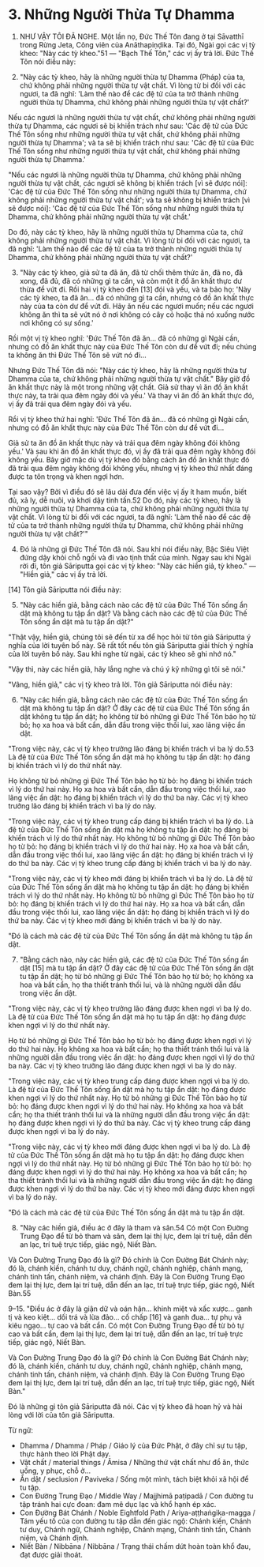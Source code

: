 # 3. Những Người Thừa Tự Dhamma

1. NHƯ VẬY TÔI ĐÃ NGHE. Một lần nọ, Đức Thế Tôn
đang ở tại Sāvatthī trong Rừng Jeta, Công viên của Anāthapiṇḍika.
Tại đó, Ngài gọi các vị tỳ kheo: "Này các tỳ kheo."51 — "Bạch
Thế Tôn," các vị ấy trả lời. Đức Thế Tôn nói điều này:

2. "Này các tỳ kheo, hãy là những người thừa tự Dhamma (Pháp) của ta,
chứ không phải những người thừa tự vật chất. Vì lòng từ bi đối với các
ngươi, ta đã nghĩ: 'Làm thế nào để các đệ tử của ta trở thành những người
thừa tự Dhamma, chứ không phải những người thừa tự vật chất?'

Nếu các ngươi là những người thừa tự vật chất, chứ không phải những
người thừa tự Dhamma, các ngươi sẽ bị khiển trách như sau: 'Các đệ tử
của Đức Thế Tôn sống như những người thừa tự vật chất, chứ không phải
những người thừa tự Dhamma'; và ta sẽ bị khiển trách như sau: 'Các đệ tử
của Đức Thế Tôn sống như những người thừa tự vật chất, chứ không phải
những người thừa tự Dhamma.'

"Nếu các ngươi là những người thừa tự Dhamma, chứ không phải những
người thừa tự vật chất, các ngươi sẽ không bị khiển trách [vì sẽ được nói]:
'Các đệ tử của Đức Thế Tôn sống như những người thừa tự Dhamma, chứ
không phải những người thừa tự vật chất'; và ta sẽ không bị khiển trách
[vì sẽ được nói]: 'Các đệ tử của Đức Thế Tôn sống như những người thừa
tự Dhamma, chứ không phải những người thừa tự vật chất.'

Do đó, này các tỳ kheo, hãy là những người thừa tự Dhamma của ta,
chứ không phải những người thừa tự vật chất. Vì lòng từ bi đối với các
ngươi, ta đã nghĩ: 'Làm thế nào để các đệ tử của ta trở thành những người
thừa tự Dhamma, chứ không phải những người thừa tự vật chất?'

3. "Này các tỳ kheo, giả sử ta đã ăn, đã từ chối thêm thức ăn, đã no,
đã xong, đã đủ, đã có những gì ta cần, và còn một ít đồ ăn khất thực
dư thừa để vứt đi. Rồi hai vị tỳ kheo đến [13] đói và yếu, và ta bảo họ:
'Này các tỳ kheo, ta đã ăn… đã có những gì ta cần, nhưng có đồ ăn khất
thực này của ta còn dư để vứt đi. Hãy ăn nếu các ngươi muốn; nếu các
ngươi không ăn thì ta sẽ vứt nó ở nơi không có cây cỏ hoặc thả nó xuống
nước nơi không có sự sống.'

Rồi một vị tỳ kheo nghĩ: 'Đức Thế Tôn đã ăn… đã có những gì Ngài
cần, nhưng có đồ ăn khất thực này của Đức Thế Tôn còn dư để vứt đi;
nếu chúng ta không ăn thì Đức Thế Tôn sẽ vứt nó đi…

Nhưng Đức Thế Tôn đã nói: "Này các tỳ kheo, hãy là những người
thừa tự Dhamma của ta, chứ không phải những người thừa tự vật chất."
Bây giờ đồ ăn khất thực này là một trong những vật chất. Giả sử thay vì
ăn đồ ăn khất thực này, ta trải qua đêm ngày đói và yếu.' Và thay vì ăn
đồ ăn khất thực đó, vị ấy đã trải qua đêm ngày đói và yếu.

Rồi vị tỳ kheo thứ hai nghĩ: 'Đức Thế Tôn đã ăn… đã có những gì
Ngài cần, nhưng có đồ ăn khất thực này của Đức Thế Tôn còn dư để vứt
đi…

Giả sử ta ăn đồ ăn khất thực này và trải qua đêm ngày không đói
không yếu.' Và sau khi ăn đồ ăn khất thực đó, vị ấy đã trải qua đêm ngày
không đói không yếu. Bây giờ mặc dù vị tỳ kheo đó bằng cách ăn đồ ăn
khất thực đó đã trải qua đêm ngày không đói không yếu, nhưng vị tỳ kheo
thứ nhất đáng được ta tôn trọng và khen ngợi hơn.

Tại sao vậy? Bởi vì điều đó sẽ lâu dài đưa đến việc vị ấy ít ham muốn,
biết đủ, xả ly, dễ nuôi, và khơi dậy tinh tấn.52 Do đó, này các tỳ kheo,
hãy là những người thừa tự Dhamma của ta, chứ không phải những người
thừa tự vật chất. Vì lòng từ bi đối với các ngươi, ta đã nghĩ: 'Làm thế nào
để các đệ tử của ta trở thành những người thừa tự Dhamma, chứ không
phải những người thừa tự vật chất?'"

4. Đó là những gì Đức Thế Tôn đã nói. Sau khi nói điều này,
Bậc Siêu Việt đứng dậy khỏi chỗ ngồi và đi vào tịnh thất của mình.
Ngay sau khi Ngài rời đi, tôn giả Sāriputta gọi các vị tỳ kheo: "Này các
hiền giả, tỳ kheo." — "Hiền giả," các vị ấy trả lời.

[14] Tôn giả Sāriputta nói điều này:

5. "Này các hiền giả, bằng cách nào các đệ tử của Đức Thế Tôn
sống ẩn dật mà không tu tập ẩn dật? Và bằng cách nào các đệ tử của
Đức Thế Tôn sống ẩn dật mà tu tập ẩn dật?"

"Thật vậy, hiền giả, chúng tôi sẽ đến từ xa để học hỏi
từ tôn giả Sāriputta ý nghĩa của lời tuyên bố này.
Sẽ rất tốt nếu tôn giả Sāriputta giải thích
ý nghĩa của lời tuyên bố này. Sau khi nghe từ ngài, các
tỳ kheo sẽ ghi nhớ nó."

"Vậy thì, này các hiền giả, hãy lắng nghe và chú ý kỹ những gì tôi sẽ
nói."

"Vâng, hiền giả," các vị tỳ kheo trả lời. Tôn giả Sāriputta
nói điều này:

6. "Này các hiền giả, bằng cách nào các đệ tử của Đức Thế Tôn
sống ẩn dật mà không tu tập ẩn dật? Ở đây các đệ tử của
Đức Thế Tôn sống ẩn dật không tu tập ẩn dật; họ
không từ bỏ những gì Đức Thế Tôn bảo họ từ bỏ; họ
xa hoa và bất cẩn, dẫn đầu trong việc thối lui, xao lãng
việc ẩn dật.

"Trong việc này, các vị tỳ kheo trưởng lão đáng bị khiển trách vì ba
lý do.53 Là đệ tử của Đức Thế Tôn sống ẩn dật mà họ
không tu tập ẩn dật: họ đáng bị khiển trách vì lý do thứ nhất này.

Họ không từ bỏ những gì Đức Thế Tôn bảo họ từ bỏ: họ đáng bị
khiển trách vì lý do thứ hai này. Họ
xa hoa và bất cẩn, dẫn đầu trong việc thối lui, xao lãng
việc ẩn dật: họ đáng bị khiển trách vì lý do thứ ba này. Các
vị tỳ kheo trưởng lão đáng bị khiển trách vì ba lý do này.

"Trong việc này, các vị tỳ kheo trung cấp đáng bị khiển trách vì ba
lý do. Là đệ tử của Đức Thế Tôn sống ẩn dật mà họ
không tu tập ẩn dật: họ đáng bị khiển trách vì lý do thứ nhất này.
Họ không từ bỏ những gì Đức Thế Tôn bảo họ từ bỏ: họ đáng bị
khiển trách vì lý do thứ hai này. Họ
xa hoa và bất cẩn, dẫn đầu trong việc thối lui, xao lãng
việc ẩn dật: họ đáng bị khiển trách vì lý do thứ ba này. Các
vị tỳ kheo trung cấp đáng bị khiển trách vì ba lý do này.

"Trong việc này, các vị tỳ kheo mới đáng bị khiển trách vì ba
lý do. Là đệ tử của Đức Thế Tôn sống ẩn dật mà họ
không tu tập ẩn dật: họ đáng bị khiển trách vì lý do thứ nhất này.
Họ không từ bỏ những gì Đức Thế Tôn bảo họ từ bỏ: họ đáng bị
khiển trách vì lý do thứ hai này. Họ
xa hoa và bất cẩn, dẫn đầu trong việc thối lui, xao lãng
việc ẩn dật: họ đáng bị khiển trách vì lý do thứ ba này. Các
vị tỳ kheo mới đáng bị khiển trách vì ba lý do này.

"Đó là cách mà các đệ tử của Đức Thế Tôn sống
ẩn dật mà không tu tập ẩn dật.

7. "Bằng cách nào, này các hiền giả, các đệ tử của Đức Thế Tôn
sống ẩn dật [15] mà tu tập ẩn dật? Ở đây các đệ tử của
Đức Thế Tôn sống ẩn dật tu tập ẩn dật; họ từ bỏ
những gì Đức Thế Tôn bảo họ từ bỏ; họ không
xa hoa và bất cẩn, họ tha thiết tránh thối lui, và là
những người dẫn đầu trong việc ẩn dật.

"Trong việc này, các vị tỳ kheo trưởng lão đáng được khen ngợi vì ba
lý do. Là đệ tử của Đức Thế Tôn sống ẩn dật mà họ
tu tập ẩn dật: họ đáng được khen ngợi vì lý do thứ nhất này.

Họ từ bỏ những gì Đức Thế Tôn bảo họ từ bỏ:
họ đáng được khen ngợi vì lý do thứ hai này. Họ
không xa hoa và bất cẩn; họ tha thiết tránh thối lui
và là những người dẫn đầu trong việc ẩn dật: họ đáng được khen ngợi vì
lý do thứ ba này. Các vị tỳ kheo trưởng lão đáng được khen ngợi vì
ba lý do này.

"Trong việc này, các vị tỳ kheo trung cấp đáng được khen ngợi vì
ba lý do. Là đệ tử của Đức Thế Tôn sống ẩn dật mà họ
tu tập ẩn dật: họ đáng được khen ngợi vì lý do thứ nhất này.
Họ từ bỏ những gì Đức Thế Tôn bảo họ từ bỏ: họ đáng được
khen ngợi vì lý do thứ hai này. Họ
không xa hoa và bất cẩn; họ tha thiết tránh thối lui
và là những người dẫn đầu trong việc ẩn dật: họ đáng được khen ngợi vì
lý do thứ ba này. Các vị tỳ kheo trung cấp đáng được khen ngợi
vì ba lý do này.

"Trong việc này, các vị tỳ kheo mới đáng được khen ngợi vì ba
lý do. Là đệ tử của Đức Thế Tôn sống ẩn dật mà họ
tu tập ẩn dật: họ đáng được khen ngợi vì lý do thứ nhất này.
Họ từ bỏ những gì Đức Thế Tôn bảo họ từ bỏ: họ đáng được
khen ngợi vì lý do thứ hai này. Họ
không xa hoa và bất cẩn; họ tha thiết tránh thối lui
và là những người dẫn đầu trong việc ẩn dật: họ đáng được khen ngợi vì
lý do thứ ba này. Các vị tỳ kheo mới đáng được khen ngợi vì
ba lý do này.

"Đó là cách mà các đệ tử của Đức Thế Tôn sống
ẩn dật mà tu tập ẩn dật.

8. "Này các hiền giả, điều ác ở đây là tham và sân.54 Có
một Con Đường Trung Đạo để từ bỏ tham và sân, đem lại
thị lực, đem lại trí tuệ, dẫn đến an lạc,
trí tuệ trực tiếp, giác ngộ, Niết Bàn.

Và Con Đường Trung Đạo đó là gì? Đó chính là Con Đường Bát Chánh
này; đó là, chánh kiến, chánh tư duy, chánh ngữ, chánh
nghiệp, chánh mạng, chánh tinh tấn, chánh niệm, và chánh
định. Đây là Con Đường Trung Đạo đem lại thị lực, đem lại
trí tuệ, dẫn đến an lạc, trí tuệ trực tiếp,
giác ngộ, Niết Bàn.55

9–15. "Điều ác ở đây là giận dữ và oán hận… khinh miệt
và xấc xược… ganh tị và keo kiệt… dối trá và lừa đảo…
cố chấp [16] và ganh đua… tự phụ và kiêu ngạo… tự cao
và bất cẩn. Có một Con Đường Trung Đạo để từ bỏ tự cao
và bất cẩn, đem lại thị lực, đem lại trí tuệ,
dẫn đến an lạc, trí tuệ trực tiếp, giác ngộ,
Niết Bàn.

Và Con Đường Trung Đạo đó là gì? Đó chính là Con Đường Bát Chánh
này; đó là, chánh kiến, chánh tư duy, chánh ngữ, chánh
nghiệp, chánh mạng, chánh tinh tấn, chánh niệm, và chánh
định. Đây là Con Đường Trung Đạo đem lại thị lực, đem lại
trí tuệ, dẫn đến an lạc, trí tuệ trực tiếp,
giác ngộ, Niết Bàn."

Đó là những gì tôn giả Sāriputta đã nói. Các vị tỳ kheo
đã hoan hỷ và hài lòng với lời của tôn giả Sāriputta.

Từ ngữ:
- Dhamma / Dhamma / Pháp / Giáo lý của Đức Phật, ở đây chỉ sự tu tập, thực hành theo lời Phật dạy.
- Vật chất / material things / Āmisa / Những thứ vật chất như đồ ăn, thức uống, y phục, chỗ ở...
- Ẩn dật / seclusion / Paviveka / Sống một mình, tách biệt khỏi xã hội để tu tập.
- Con Đường Trung Đạo / Middle Way / Majjhimā paṭipadā / Con đường tu tập tránh hai cực đoan: đam mê dục lạc và khổ hạnh ép xác.
- Con Đường Bát Chánh / Noble Eightfold Path / Ariya-aṭṭhaṅgika-magga / Tám yếu tố của con đường tu tập dẫn đến giác ngộ: Chánh kiến, Chánh tư duy, Chánh ngữ, Chánh nghiệp, Chánh mạng, Chánh tinh tấn, Chánh niệm, và Chánh định.
- Niết Bàn / Nibbāna / Nibbāna / Trạng thái chấm dứt hoàn toàn khổ đau, đạt được giải thoát.

